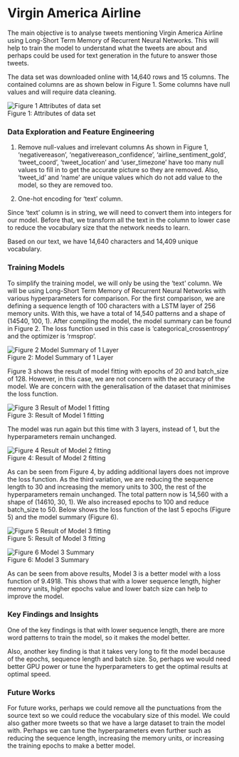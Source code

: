 # Virgin America Airline
The main objective is to analyse tweets mentioning Virgin America Airline using Long-Short Term Memory of Recurrent Neural Networks.  This will help to train the model to understand what the tweets are about and perhaps could be used for text generation in the future to answer those tweets.

The data set was downloaded online with 14,640 rows and 15 columns. The contained columns are as shown below in Figure 1. Some columns have null values and will require data cleaning.

![Figure 1 Attributes of data set](https://github.com/cweien3008/portfolio/blob/main/Virgin%20America%20Airline/Figures/Picture%201.png)\
Figure 1: Attributes of data set

### Data Exploration and Feature Engineering
1. Remove null-values and irrelevant columns
As shown in Figure 1, ‘negativereason’, ‘negativereason_confidence’, ‘airline_sentiment_gold’, ‘tweet_coord’, ‘tweet_location’ and ‘user_timezone’ have too many null values to fill in to get the accurate picture so they are removed. Also, ‘tweet_id’ and ‘name’ are unique values which do not add value to the model, so they are removed too.

2. One-hot encoding for ‘text’ column.

Since ‘text’ column is in string, we will need to convert them into integers for our model. Before that, we transform all the text in the column to lower case to reduce the vocabulary size that the network needs to learn. 

Based on our text, we have 14,640 characters and 14,409 unique vocabulary. 

### Training Models
To simplify the training model, we will only be using the ‘text’ column. We will be using Long-Short Term Memory of Recurrent Neural Networks with various hyperparameters for comparison.
For the first comparison, we are defining a sequence length of 100 characters with a LSTM layer of 256 memory units. With this, we have a total of 14,540 patterns and a shape of (14540, 100, 1). After compiling the model, the model summary can be found in Figure 2. The loss function used in this case is ‘categorical_crossentropy’ and the optimizer is ‘rmsprop’.
 
![Figure 2 Model Summary of 1 Layer](https://github.com/cweien3008/portfolio/blob/main/Virgin%20America%20Airline/Figures/Picture%202.png)\
Figure 2: Model Summary of 1 Layer

Figure 3 shows the result of model fitting with epochs of 20 and batch_size of 128. However, in this case, we are not concern with the accuracy of the model. We are concern with the generalisation of the dataset that minimises the loss function.
 
![Figure 3 Result of Model 1 fitting](https://github.com/cweien3008/portfolio/blob/main/Virgin%20America%20Airline/Figures/Picture%203.png)\
Figure 3: Result of Model 1 fitting

The model was run again but this time with 3 layers, instead of 1, but the hyperparameters remain unchanged.
 
![Figure 4 Result of Model 2 fitting](https://github.com/cweien3008/portfolio/blob/main/Virgin%20America%20Airline/Figures/Picture%204.png)\
Figure 4: Result of Model 2 fitting

As can be seen from Figure 4, by adding additional layers does not improve the loss function.
As the third variation, we are reducing the sequence length to 30 and increasing the memory units to 300, the rest of the hyperparameters remain unchanged. The total pattern now is 14,560 with a shape of (14610, 30, 1). We also increased epochs to 100 and reduce batch_size to 50. Below shows the loss function of the last 5 epochs (Figure 5) and the model summary (Figure 6).
 
![Figure 5 Result of Model 3 fitting](https://github.com/cweien3008/portfolio/blob/main/Virgin%20America%20Airline/Figures/Picture%205.png)\
Figure 5: Result of Model 3 fitting
 
![Figure 6 Model 3 Summary](https://github.com/cweien3008/portfolio/blob/main/Virgin%20America%20Airline/Figures/Picture%206.png)\
Figure 6: Model 3 Summary

As can be seen from above results, Model 3 is a better model with a loss function of 9.4918. This shows that with a lower sequence length, higher memory units, higher epochs value and lower batch size can help to improve the model. 

### Key Findings and Insights
One of the key findings is that with lower sequence length, there are more word patterns to train the model, so it makes the model better. 

Also, another key finding is that it takes very long to fit the model because of the epochs, sequence length and batch size. So, perhaps we would need better GPU power or tune the hyperparameters to get the optimal results at optimal speed. 

### Future Works
For future works, perhaps we could remove all the punctuations from the source text so we could reduce the vocabulary size of this model. We could also gather more tweets so that we have a large dataset to train the model with.
Perhaps we can tune the hyperparameters even further such as reducing the sequence length, increasing the memory units, or increasing the training epochs to make a better model.

